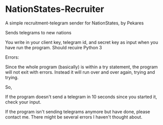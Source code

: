 # NationStates-Recruiter
A simple recruitment-telegram sender for NationStates, by Pekares

Sends telegrams to new nations

You write in your client key, telegram id, and secret key as input when you have run the program.
Should recuire Python 3

Errors:

Since the whole program (basically) is within a try statement, the program will not exit with errors.
Instead it will run over and over again, trying and trying.

So,

If the program doesn't send a telegram in 10 seconds since you started it, check your input.

If the program isn't sending telegrams anymore but have done, please contact me. There
might be several errors I haven't thought about.
